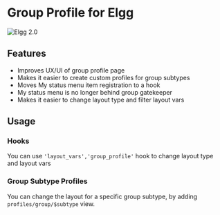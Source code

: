 Group Profile for Elgg
======================
![Elgg 2.0](https://img.shields.io/badge/Elgg-2.0.x-orange.svg?style=flat-square)

## Features

 * Improves UX/UI of group profile page
 * Makes it easier to create custom profiles for group subtypes
 * Moves My status menu item registration to a hook
 * My status menu is no longer behind group gatekeeper
 * Makes it easier to change layout type and filter layout vars

## Usage

### Hooks

You can use `'layout_vars','group_profile'` hook to change layout type and layout vars

### Group Subtype Profiles

You can change the layout for a specific group subtype, by adding `profiles/group/$subtype` view.

